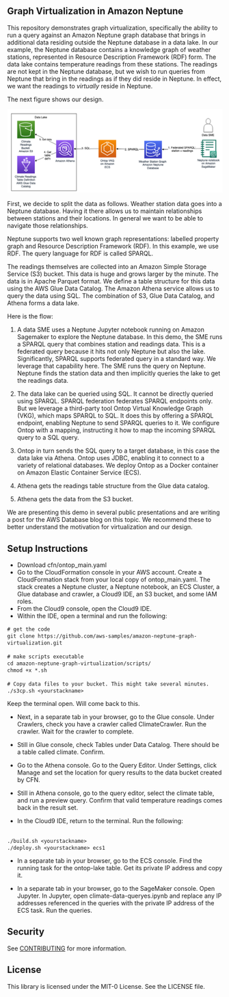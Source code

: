 ## Graph Virtualization in Amazon Neptune
This repository demonstrates graph virtualization, specifically the ability to run a query against an Amazon Neptune graph database that brings in additional data residing outside the Neptune database in a data lake. In our example, the Neptune database contains a knowledge graph of weather stations, represented in Resource Description Framework (RDF) form. The data lake contains temperature readings from these stations. The readings are not kept in the Neptune database, but we wish to run queries from Neptune that bring in the readings as if they did reside in Neptune. In effect, we want the readings to *virtually* reside in Neptune. 

The next figure shows our design.

![Design Flow](images/nep2lake_design_flow.png)

First, we decide to split the data as follows. Weather station data goes into a Neptune database. Having it there allows us to maintain relationships between stations and their locations. In general we want to be able to navigate those relationships. 

Neptune supports two well known graph representations: labelled property graph and Resource Description Framework (RDF). In this example, we use RDF. The query language for RDF is called SPARQL.

The readings themselves are collected into an Amazon Simple Storage Service (S3) bucket. This data is huge and grows larger by the minute. The data is in Apache Parquet format. We define a table structure for this data using the AWS Glue Data Catalog. The Amazon Athena service allows us to query the data using SQL. The combination of S3, Glue Data Catalog, and Athena forms a data lake.

Here is the flow:

1. A data SME uses a Neptune Jupyter notebook running on Amazon Sagemaker to explore the Neptune database. In this demo, the SME runs a SPARQL query that combines station and readings data. This is a federated query because it hits not only Neptune but also the lake. Significantly, SPARQL supports federated query in a standard way. We leverage that capability here. The SME runs the query on Neptune. Neptune finds the station data and then implicitly queries the lake to get the readings data. 

2. The data lake can be queried using SQL. It cannot be directly queried using SPARQL. SPARQL federation federates SPARQL endpoints only. But we leverage a third-party tool Ontop Virtual Knowledge Graph (VKG), which maps SPARQL to SQL. It does this by offering a SPARQL endpoint, enabling Neptune to send SPARQL queries to it. We configure Ontop with a mapping, instructing it how to map the incoming SPARQL query to a SQL query.
   
3. Ontop  in turn sends the SQL query to a target database, in this case the data lake via Athena. Ontop uses JDBC, enabling it to connect to a variety of relational databases. We deploy Ontop as a Docker container on Amazon Elastic Container Service (ECS).

4. Athena gets the readings table structure from the Glue data catalog.
5. Athena gets the data from the S3 bucket. 

We are presenting this demo in several public presentations and are writing a post for the AWS Database blog on this topic. We recommend these to better understand the motivation for virtualization and our design.

## Setup Instructions
- Download cfn/ontop_main.yaml
- Go to the CloudFormation console in your AWS account. Create a CloudFormation stack from your local copy of ontop_main.yaml. The stack creates a Neptune cluster, a Neptune notebook, an ECS Cluster, a Glue database and crawler, a Cloud9 IDE, an S3 bucket, and some IAM roles.
- From the Cloud9 console, open the Cloud9 IDE.
- Within the IDE, open a terminal and run the following:

```
# get the code
git clone https://github.com/aws-samples/amazon-neptune-graph-virtualization.git

# make scripts executable
cd amazon-neptune-graph-virtualization/scripts/
chmod +x *.sh

# Copy data files to your bucket. This might take several minutes.
./s3cp.sh <yourstackname>
```

Keep the terminal open. Will come back to this.

- Next, in a separate tab in your browser, go to the Glue console. Under Crawlers, check you have a crawler called ClimateCrawler. Run the crawler. Wait for the crawler to complete.

- Still in Glue console, check Tables under Data Catalog. There should be a table called climate. Confirm.

- Go to the Athena console. Go to the Query Editor. Under Settings, click Manage and set the location for query results to the data bucket created by CFN.

- Still in Athena console, go to the query editor, select the climate table, and run a preview query. Confirm that valid temperature readings comes back in the result set.

- In the Cloud9 IDE, return to the terminal. Run the following:
```

./build.sh <yourstackname>
./deploy.sh <yourstackname> ecs1
```

- In a separate tab in your browser, go to the ECS console. Find the running task for the ontop-lake table. Get its private IP address and copy it.

- In a separate tab in your browser, go to the SageMaker console. Open Jupyter. In Jupyter, open climate-data-queryes.ipynb and replace any IP addresses referenced in the queries with the private IP address of the ECS task. Run the queries. 

## Security

See [CONTRIBUTING](CONTRIBUTING.md#security-issue-notifications) for more information.

## License

This library is licensed under the MIT-0 License. See the LICENSE file.

